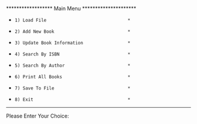 ****************** Main Menu *********************
*     1) Load File                               *
*     2) Add New Book                            *
*     3) Update Book Information                 *
*     4) Search By ISBN                          *
*     5) Search By Author                        *
*     6) Print All Books                         *
*     7) Save To File                            *
*     8) Exit                                    *
**************************************************
 Please Enter Your Choice:

